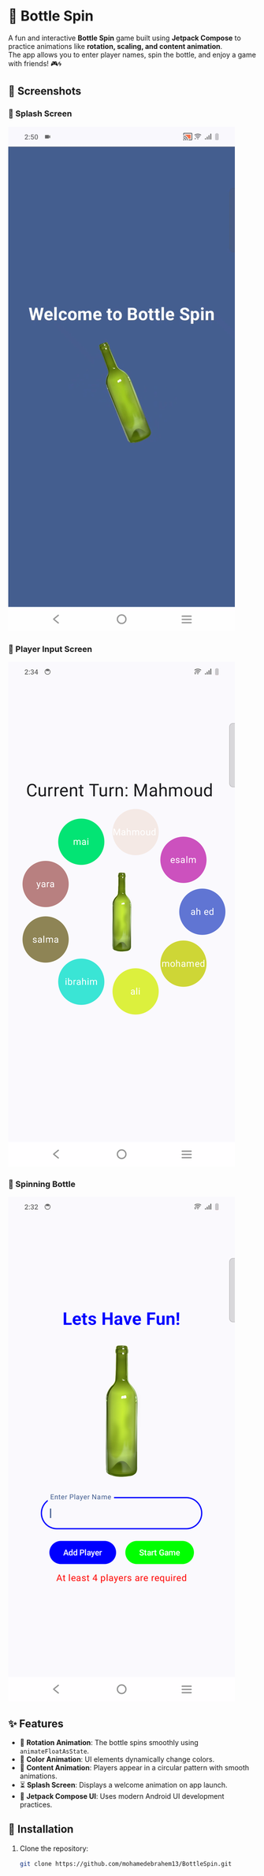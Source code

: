 # 🎉 Bottle Spin  

A fun and interactive **Bottle Spin** game built using **Jetpack Compose** to practice animations like **rotation, scaling, and content animation**.  
The app allows you to enter player names, spin the bottle, and enjoy a game with friends! 🎮🌀  

## 📸 Screenshots  

### 🚀 Splash Screen  
![Splash Screen](Screenshot/splash.jpg)  

### 📝 Player Input Screen  
![Player Input Screen](Screenshot/playing.png)  

### 🔄 Spinning Bottle  
![Spinning Bottle](Screenshot/witherror.png)  


## ✨ Features  

- 🎡 **Rotation Animation**: The bottle spins smoothly using `animateFloatAsState`.  
- 🎨 **Color Animation**: UI elements dynamically change colors.  
- 🔄 **Content Animation**: Players appear in a circular pattern with smooth animations.  
- ⏳ **Splash Screen**: Displays a welcome animation on app launch.  
- 📱 **Jetpack Compose UI**: Uses modern Android UI development practices.  

## 🚀 Installation  

1. Clone the repository:  
   ```sh
   git clone https://github.com/mohamedebrahem13/BottleSpin.git
